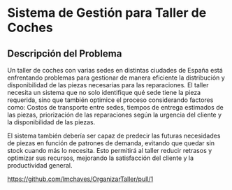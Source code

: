 # Sistema de Gestión para Taller de Coches

## Descripción del Problema
Un taller de coches con varias sedes en distintas ciudades de España está enfrentando problemas para gestionar de manera eficiente la distribución y disponibilidad de las piezas necesarias para las reparaciones. El taller necesita un sistema que no solo identifique qué sede tiene la pieza requerida, sino que también optimice el proceso considerando factores como:
Costos de transporte entre sedes,
tiempos de entrega estimados de las piezas,
priorización de las reparaciones según la urgencia del cliente y la disponibilidad de las piezas.

El sistema también debería ser capaz de predecir las futuras necesidades de piezas en función de patrones de demanda, evitando que quedar sin stock cuando más lo necesita. Esto permitirá al taller reducir retrasos y optimizar sus recursos, mejorando la satisfacción del cliente y la productividad general.


https://github.com/lmchaves/OrganizarTaller/pull/1

